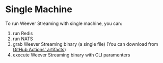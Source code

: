 # Single Machine

To run Weever Streaming with single machine,
you can:

1. run Redis
2. run NATS
3. grab Weever Streaming binary (a single file) (You can download from [GitHub Actions' artifacts](https://github.com/embracer-freemode/weever-streaming/actions?query=branch%3Adevelop))
4. execute Weever Streaming binary with CLI paramenters
